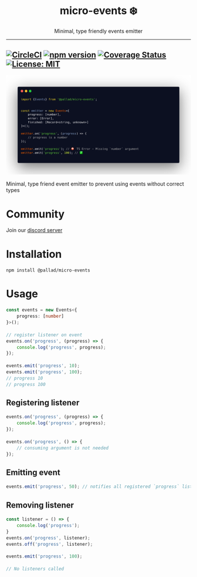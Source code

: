 <div align="center">
<h1>micro-events ❄️</h1>

<p>Minimal, type friendly events emitter</p>
</div>

---
[![CircleCI](https://circleci.com/gh/pallad-ts/micro-events/tree/master.svg?style=svg)](https://circleci.com/gh/pallad-ts/micro-events/tree/master)
[![npm version](https://badge.fury.io/js/@pallad%2Fmicro-events.svg)](https://badge.fury.io/js/@pallad%2Fmicro-events)
[![Coverage Status](https://coveralls.io/repos/github/pallad-ts/micro-events/badge.svg?branch=master)](https://coveralls.io/github/pallad-ts/micro-events?branch=master)
[![License: MIT](https://img.shields.io/badge/License-MIT-green.svg)](https://opensource.org/licenses/MIT)
---

![Example code](./assets/intro-code.png)

Minimal, type friend event emitter to prevent using events without correct types

# Community

Join our [discord server](https://discord.gg/G5tSBYbpej)

# Installation

```shell
npm install @pallad/micro-events
```

# Usage

```typescript
const events = new Events<{
	progress: [number]
}>();

// register listener on event
events.on('progress', (progress) => {
	console.log('progress', progress);
});

events.emit('progress', 10);
events.emit('progress', 100);
// progress 10
// progress 100
```

## Registering listener

```typescript
events.on('progress', (progress) => {
	console.log('progress', progress);
});

events.on('progress', () => {
	// consuming argument is not needed
});
```

## Emitting event

```typescript
events.emit('progress', 50); // notifies all registered `progress` listeners
```

## Removing listener

```typescript
const listener = () => {
	console.log('progress');
}
events.on('progress', listener);
events.off('progress', listener);

events.emit('progress', 100);

// No listeners called
```

